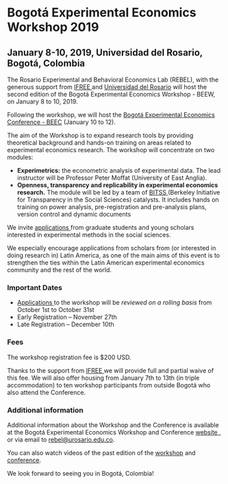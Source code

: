# Bogotá Experimental Economics Workshop 2019
## January 8-10, 2019, Universidad del Rosario, Bogotá, Colombia

The Rosario Experimental and Behavioral Economics Lab (REBEL), with the generous support from 
<a href="http://ifreeweb.org/" target="_blank"> IFREE </a> 
and <a href="http://www.urosario.edu.co/Facultad-de-Economia/Inicio/" target="_blank"> Universidad del Rosario</a> 
will host the second edition of the Bogotá Experimental Economics Workshop - BEEW, on January 8 to 10, 2019. 

Following the workshop, we will host the [Bogotá Experimental Economics Conference - BEEC](index) (January 10 to 12).

The aim of the Workshop is to expand research tools by providing theoretical background and 
hands-on training on areas related to experimental economics research. The workshop will concentrate on two modules: 

- **Experimetrics:** the econometric analysis of experimental data. The lead instructor will be Professor Peter Moffat (University of East Anglia).  
- **Openness, transparency and replicability in experimental economics research.** The module will be led by a team of <a href="https://www.bitss.org/" target="_blank"> BITSS </a> (Berkeley Initiative for Transparency in the Social Sciences) catalysts. It includes hands on training on power analysis, 
pre-registration and pre-analysis plans, version control and dynamic documents

We invite <a href="https://goo.gl/forms/MkS95HDaSCRk70ny1" target="_blank"> applications </a> from graduate students and young scholars interested in experimental methods in the social sciences. 

We especially encourage applications from scholars from (or interested in doing research in) Latin America, 
as one of the main aims of this event is to strengthen the ties within the Latin American experimental economics 
community and the rest of the world. 

### Important Dates
- <a href="https://goo.gl/forms/MkS95HDaSCRk70ny1" target="_blank"> Applications </a>
to the workshop will be _reviewed on a rolling basis_ from October 1st to October 31st
- Early Registration – November 27th
- Late Registration – December 10th

### Fees
The workshop registration fee is $200 USD. 

Thanks to the support from <a href="http://ifreeweb.org/" target="_blank"> IFREE </a> we will provide full and partial waive of this fee. We will also offer housing from January 7th to 13th (in triple accommodation) to ten workshop participants from outside Bogotá who also attend the Conference. 

### Additional information
Additional information about the Workshop and the Conference is available 
at the Bogotá Experimental Economics Workshop and Conference <a href="www.urosario.edu.co/BEEC" target="_blank"> website </a>, or via email to rebel@urosario.edu.co. 

You can also watch videos of the past edition of the 
<a href="https://www.youtube.com/watch?v=46hZ3e_MzgU" target="_blank"> workshop</a> and
<a href="https://www.youtube.com/watch?time_continue=3&v=3A2V9b9D14U" target="_blank"> conference</a>.

We look forward to seeing you in Bogotá, Colombia!

